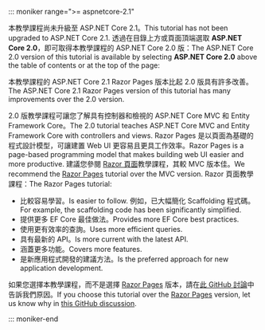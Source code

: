 ::: moniker range=">= aspnetcore-2.1"

<span data-ttu-id="cc80f-101">本教學課程尚未升級至 ASP.NET Core 2.1。</span><span class="sxs-lookup"><span data-stu-id="cc80f-101">This tutorial has not been upgraded to ASP.NET Core 2.1.</span></span> <span data-ttu-id="cc80f-102">透過在目錄上方或頁面頂端選取 **ASP.NET Core 2.0**，即可取得本教學課程的 ASP.NET Core 2.0 版：</span><span class="sxs-lookup"><span data-stu-id="cc80f-102">The ASP.NET Core 2.0 version of this tutorial is available by selecting **ASP.NET Core 2.0** above the table of contents or at the top of the page:</span></span>

<span data-ttu-id="cc80f-103">本教學課程的 ASP.NET Core 2.1 Razor Pages 版本比起 2.0 版具有許多改善。</span><span class="sxs-lookup"><span data-stu-id="cc80f-103">The ASP.NET Core 2.1 Razor Pages version of this tutorial has many improvements over the 2.0 version.</span></span>

<span data-ttu-id="cc80f-104">2.0 版教學課程可讓您了解具有控制器和檢視的 ASP.NET Core MVC 和 Entity Framework Core。</span><span class="sxs-lookup"><span data-stu-id="cc80f-104">The 2.0 tutorial teaches ASP.NET Core MVC and Entity Framework Core with controllers and views.</span></span> <span data-ttu-id="cc80f-105">Razor Pages 是以頁面為基礎的程式設計模型，可讓建置 Web UI 更容易且更具工作效率。</span><span class="sxs-lookup"><span data-stu-id="cc80f-105">Razor Pages is a page-based programming model that makes building web UI easier and more productive.</span></span> <span data-ttu-id="cc80f-106">建議您參閱 [Razor 頁面](xref:data/ef-rp/intro)教學課程，其較 MVC 版本佳。</span><span class="sxs-lookup"><span data-stu-id="cc80f-106">We recommend the [Razor Pages](xref:data/ef-rp/intro) tutorial over the MVC version.</span></span> <span data-ttu-id="cc80f-107">Razor 頁面教學課程：</span><span class="sxs-lookup"><span data-stu-id="cc80f-107">The Razor Pages tutorial:</span></span>

* <span data-ttu-id="cc80f-108">比較容易學習。</span><span class="sxs-lookup"><span data-stu-id="cc80f-108">Is easier to follow.</span></span> <span data-ttu-id="cc80f-109">例如，已大幅簡化 Scaffolding 程式碼。</span><span class="sxs-lookup"><span data-stu-id="cc80f-109">For example, the scaffolding code has been significantly simplified.</span></span>
* <span data-ttu-id="cc80f-110">提供更多 EF Core 最佳做法。</span><span class="sxs-lookup"><span data-stu-id="cc80f-110">Provides more EF Core best practices.</span></span>
* <span data-ttu-id="cc80f-111">使用更有效率的查詢。</span><span class="sxs-lookup"><span data-stu-id="cc80f-111">Uses more efficient queries.</span></span>
* <span data-ttu-id="cc80f-112">具有最新的 API。</span><span class="sxs-lookup"><span data-stu-id="cc80f-112">Is more current with the latest API.</span></span>
* <span data-ttu-id="cc80f-113">涵蓋更多功能。</span><span class="sxs-lookup"><span data-stu-id="cc80f-113">Covers more features.</span></span>
* <span data-ttu-id="cc80f-114">是新應用程式開發的建議方法。</span><span class="sxs-lookup"><span data-stu-id="cc80f-114">Is the preferred approach for new application development.</span></span>

<span data-ttu-id="cc80f-115">如果您選擇本教學課程，而不是選擇 [Razor Pages](xref:data/ef-rp/intro) 版本，請在[此 GitHub 討論](https://github.com/aspnet/Docs/issues/6146)中告訴我們原因。</span><span class="sxs-lookup"><span data-stu-id="cc80f-115">If you choose this tutorial over the [Razor Pages](xref:data/ef-rp/intro) version, let us know why in [this GitHub discussion](https://github.com/aspnet/Docs/issues/6146).</span></span>

::: moniker-end
